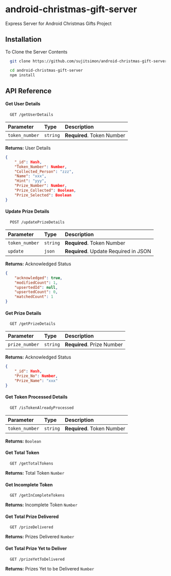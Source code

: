 
# android-christmas-gift-server


Express Server for Android Christmas Gifts Project




## Installation

To Clone the Server Contents

```bash
  git clone https://github.com/sujitsimon/android-christmas-gift-server.git
```

```bash
  cd android-christmas-gift-server
  npm install
```


## API Reference

#### Get User Details

```http
  GET /getUserDetails
```

| Parameter | Type     | Description                |
| :-------- | :------- | :------------------------- |
| `token_number` | `string` | **Required**. Token Number |

**Returns:** User Details

```json
{
    "_id": Hash,
    "Token_Number": Number,
    "Collected_Person": "zzz",
    "Name": "xxx",
    "Hint": "yyy",
    "Prize_Number": Number,
    "Prize_Collected": Boolean,
    "Prize_Selected": Boolean
}
```



#### Update Prize Details

```http
  POST /updatePrizeDetails
```

| Parameter | Type     | Description                       |
| :-------- | :------- | :-------------------------------- |
| `token_number` | `string` | **Required**. Token Number |
| `update`      | `json` | **Required**. Update Required in JSON |


**Returns:** Acknowledged Status

```json
{
    "acknowledged": true,
    "modifiedCount": 1,
    "upsertedId": null,
    "upsertedCount": 0,
    "matchedCount": 1
}
```


#### Get Prize Details

```http
  GET /getPrizeDetails
```

| Parameter | Type     | Description                |
| :-------- | :------- | :------------------------- |
| `prize_number` | `string` | **Required**. Prize Number |


**Returns:** Acknowledged Status

```json
{
    "_id": Hash,
    "Prize_No": Number,
    "Prize_Name": "xxx"
}
```

#### Get Token Processed Details

```http
  GET /isTokenAlreadyProcessed
```

| Parameter | Type     | Description                |
| :-------- | :------- | :------------------------- |
| `token_number` | `string` | **Required**. Token Number |

**Returns:** `Boolean`

#### Get Total Token

```http
  GET /getTotalTokens
```
**Returns:** Total Token `Number`

#### Get Incomplete Token

```http
  GET /getInCompleteTokens
```
**Returns:** Incomplete Token `Number`

#### Get Total Prize Delivered

```http
  GET /prizeDelivered
```
**Returns:** Prizes Delivered `Number`

#### Get Total Prize Yet to Deliver

```http
  GET /prizeYetToDelivered
```
**Returns:** Prizes Yet to be Delivered  `Number`